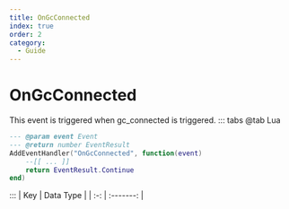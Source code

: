```yaml
---
title: OnGcConnected
index: true
order: 2
category:
  - Guide
---
```


# OnGcConnected
This event is triggered when gc_connected is triggered.
::: tabs
@tab Lua
```lua
--- @param event Event
--- @return number EventResult
AddEventHandler("OnGcConnected", function(event)
    --[[ ... ]]
    return EventResult.Continue
end)
```

:::
| Key | Data Type |
| :-: | :-------: |